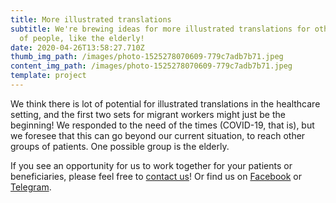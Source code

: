 ```yaml
---
title: More illustrated translations
subtitle: We're brewing ideas for more illustrated translations for other groups
  of people, like the elderly!
date: 2020-04-26T13:58:27.710Z
thumb_img_path: /images/photo-1525278070609-779c7adb7b71.jpeg
content_img_path: /images/photo-1525278070609-779c7adb7b71.jpeg
template: project
---
```

We think there is lot of potential for illustrated translations in the healthcare setting, and the first two sets for migrant workers might just be the beginning! We responded to the need of the times (COVID-19, that is), but we foresee that this can go beyond our current situation, to reach other groups of patients. One possible group is the elderly.

If you see an opportunity for us to work together for your patients or beneficiaries, please feel free to [contact us](https://visualaid.sg/contact/)! Or find us on [Facebook](https://www.facebook.com/VisualAidSG) or [Telegram](https://t.me/visualaid).